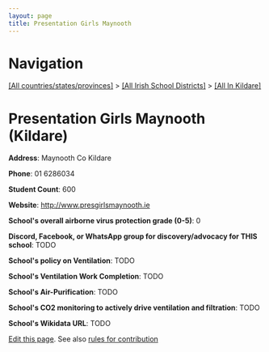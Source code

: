 ```yaml
---
layout: page
title: Presentation Girls Maynooth
---
```

# Navigation

[[All countries/states/provinces]](../../..) > [[All Irish School Districts]](../..) > [[All In Kildare]](..)

# Presentation Girls Maynooth (Kildare)

**Address**: Maynooth Co Kildare

**Phone**: 01 6286034

**Student Count**: 600

**Website**: <http://www.presgirlsmaynooth.ie>

**School's overall airborne virus protection grade (0-5)**: 0

**Discord, Facebook, or WhatsApp group for discovery/advocacy for THIS school**: TODO

**School's policy on Ventilation**: TODO

**School's Ventilation Work Completion**: TODO

**School's Air-Purification**: TODO

**School's CO2 monitoring to actively drive ventilation and filtration**: TODO

**School's Wikidata URL**: TODO


[Edit this page](https://github.com/ventilate-schools/Ireland/edit/main/./Kildare/Presentation_Girls_Maynooth.md). See also [rules for contribution](../../../contribution-rules/)